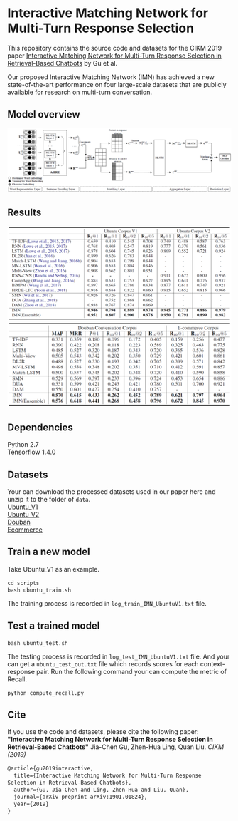 # Interactive Matching Network for Multi-Turn Response Selection
This repository contains the source code and datasets for the CIKM 2019 paper [Interactive Matching Network for Multi-Turn Response Selection in Retrieval-Based Chatbots](https://arxiv.org/pdf/1901.01824.pdf) by Gu et al. <br>

Our proposed Interactive Matching Network (IMN) has achieved a new state-of-the-art performance on four large-scale datasets that are publicly available for research on multi-turn conversation.

## Model overview
<img src="image/model.png">

## Results
<img src="image/UbuntuV1_V2.png">
<img src="image/Douban_Ecommerce.png">

## Dependencies
Python 2.7 <br>
Tensorflow 1.4.0

## Datasets
Your can download the processed datasets used in our paper here and unzip it to the folder of ```data```. <br>
[Ubuntu_V1](https://drive.google.com/open?id=1-rNv34hLoZr300JF3v7nuLswM7GRqeNc) <br>
[Ubuntu_V2](https://drive.google.com/open?id=1tS_VC47z8CVPr-tZu0U4JEEwBT04N6ks) <br>
[Douban](https://drive.google.com/open?id=1Cwt5BC_WDr1N_-TYaOMSHuOXLKAxXoMQ) <br>
[Ecommerce](https://drive.google.com/open?id=1vy2bcTCLm1Dzsdvh0cvPIw0XzrTK06us)

## Train a new model
Take Ubuntu_V1 as an example.
```
cd scripts
bash ubuntu_train.sh
```
The training process is recorded in ```log_train_IMN_UbuntuV1.txt``` file.

## Test a trained model
```
bash ubuntu_test.sh
```
The testing process is recorded in ```log_test_IMN_UbuntuV1.txt``` file. And your can get a ```ubuntu_test_out.txt``` file which records scores for each context-response pair. Run the following command your can compute the metric of Recall.
```
python compute_recall.py
```

## Cite
If you use the code and datasets, please cite the following paper:
**"Interactive Matching Network for Multi-Turn Response Selection in Retrieval-Based Chatbots"**
Jia-Chen Gu, Zhen-Hua Ling, Quan Liu. _CIKM (2019)_

```
@article{gu2019interactive,
  title={Interactive Matching Network for Multi-Turn Response Selection in Retrieval-Based Chatbots},
  author={Gu, Jia-Chen and Ling, Zhen-Hua and Liu, Quan},
  journal={arXiv preprint arXiv:1901.01824},
  year={2019}
}
```
